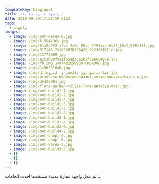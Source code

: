```yaml
---
templateKey: blog-post
title: 'واجهة عمارة سكنية '
date: 2018-09-30T17:28:59.612Z
tags:
  - واجهات
images:
  - image: /img/out-karem-6.jpg
  - image: /img/6-554x365.jpg
  - image: /img/31a8e702-afbc-4a4d-90ef-7401eec4dc34_16x9_600x338.jpg
  - image: /img/377143_251082078286420_922308167_n.jpg
  - image: /img/15771989.jpg
  - image: /img/e2c3b89f931f65ed3ca5b2fc9e60086e.jpg
  - image: /img/fb_img_1497482059938-800x800.jpg
  - image: /img/1430391666.jpg
  - image: /img/فيلا-تناسق-لون-بالحجر-و-البروفايل.jpg
  - image: /img/42399750_898852220504181_6934268864540704768_n.jpg
  - image: /img/36322091.jpg
  - image: /img/flora-garden-villas-lara-antalya-main.jpg
  - image: /img/out-build1-1.jpg
  - image: /img/out-build1-2.jpg
  - image: /img/out-build1-4.jpg
  - image: /img/out-build1-5.jpg
  - image: /img/out-build1-7.jpg
  - image: /img/out-build1-8.jpg
  - image: /img/out-build2-1.jpg
  - image: /img/out-build3-4.jpg
  - image: /img/out-build3-6.jpg
  - image: /img/out-build4-2.jpg
  - image: /img/out-shop1-4.jpg
  - image: /img/out-shop1-5.jpg
  - image: /img/out-karem-3.jpg
  - image: /img/out-build3-3.jpg
  - {}
  - {}
  - {}
---
```

تم عمل واجهة عمارة جديدة مستخدما احدث الخامات ...
